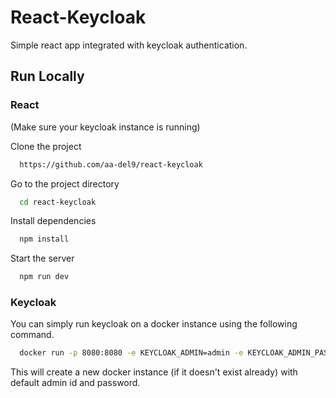 # React-Keycloak

Simple react app integrated with keycloak authentication.

## Run Locally

### React

(Make sure your keycloak instance is running)

Clone the project

```bash
  https://github.com/aa-del9/react-keycloak
```

Go to the project directory

```bash
  cd react-keycloak
```

Install dependencies

```bash
  npm install
```

Start the server

```bash
  npm run dev
```

### Keycloak

You can simply run keycloak on a docker instance using the following command.

```bash
  docker run -p 8080:8080 -e KEYCLOAK_ADMIN=admin -e KEYCLOAK_ADMIN_PASSWORD=admin quay.io/keycloak/keycloak:23.0.6 start-dev

```

This will create a new docker instance (if it doesn't exist already) with default admin id and password.
